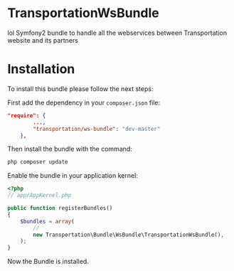 TransportationWsBundle
======================
lol
Symfony2 bundle to handle all the webservices between Transportation website and its partners


Installation
============

To install this bundle please follow the next steps:

First add the dependency in your `composer.json` file:

```json
"require": {
        ...,
        "transportation/ws-bundle": "dev-master"
    },
```

Then install the bundle with the command:

```sh
php composer update
```

Enable the bundle in your application kernel:

```php
<?php
// app/AppKernel.php

public function registerBundles()
{
    $bundles = array(
        //
        new Transportation\Bundle\WsBundle\TransportationWsBundle(),        
    );
}
```

Now the Bundle is installed.